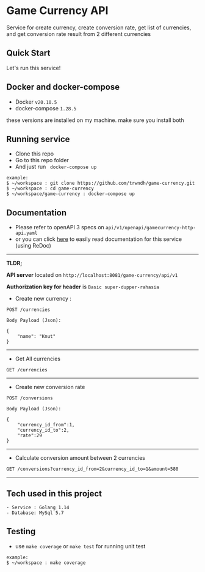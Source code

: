 # Game Currency API
Service for create currency, create conversion rate, get list of currencies, and get conversion rate result from 2 different currencies

## Quick Start
Let's run this service!

## Docker and docker-compose
* Docker ```v20.10.5``` 
* docker-compose ```1.28.5```

these versions are installed on my machine. make sure you install both

## Running service
* Clone this repo 
* Go to this repo folder 
* And just run 
``` docker-compose up```

```
example:
$ ~/workspace : git clone https://github.com/trwndh/game-currency.git
$ ~/workspace : cd game-currency
$ ~/workspace/game-currency : docker-compose up
```

## Documentation
- Please refer to openAPI 3 specs on ```api/v1/openapi/gamecurrency-http-api.yaml```
- or you can click [here](http://redocly.github.io/redoc/?url=https://raw.githubusercontent.com/trwndh/game-currency/main/api/v1/openapi/gamecurreny-http-api.yaml) to easily read documentation for this service (using ReDoc)


---
**TLDR;**

__API server__ located on ```http://localhost:8081/game-currency/api/v1```

__Authorization key for header__ is ```Basic super-dupper-rahasia```

* Create new currency :  
```
POST /currencies
```
```
Body Payload (Json):

{
    "name": "Knut"
}
```
---
* Get All currencies
```
GET /currencies
```
---
* Create new conversion rate
```
POST /conversions
```
```
Body Payload (Json):

{
    "currency_id_from":1,
    "currency_id_to":2,
    "rate":29
}

```
---
* Calculate conversion amount between 2 currencies
```
GET /conversions?currency_id_from=2&currency_id_to=1&amount=580
```
---

## Tech used in this project
```
- Service : Golang 1.14
- Database: MySql 5.7 
```

## Testing
* use `make coverage` or `make test` for running unit test
```
example:
$ ~/workspace : make coverage
```
